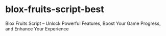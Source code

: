# blox-fruits-script-best
Blox Fruits Script – Unlock Powerful Features, Boost Your Game Progress, and Enhance Your Experience

